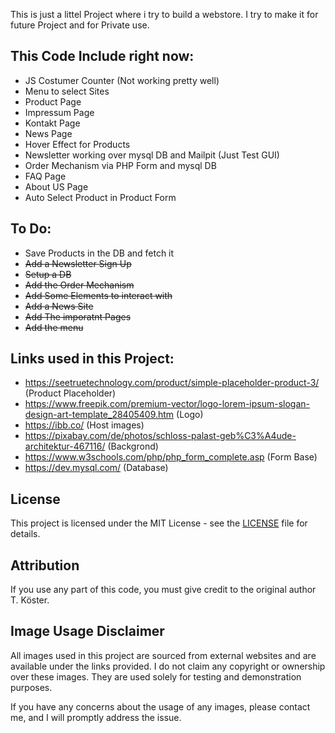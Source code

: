 This is just a littel Project where i try to build a webstore.
I try to make it for future Project and for Private use.

## This Code Include right now:
- JS Costumer Counter (Not working pretty well)
- Menu to select Sites 
- Product Page 
- Impressum Page
- Kontakt Page 
- News Page 
- Hover Effect for Products 
- Newsletter working over mysql DB and Mailpit (Just Test GUI)
- Order Mechanism via PHP Form and mysql DB
- FAQ Page 
- About US Page 
- Auto Select Product in Product Form

## To Do:
- Save Products in the DB and fetch it
- ~~Add a Newsletter Sign Up~~
- ~~Setup a DB~~
- ~~Add the Order Mechanism~~  
- ~~Add Some Elements to interact with~~
- ~~Add a News Site~~ 
- ~~Add The imporatnt Pages~~
- ~~Add the menu~~ 

## Links used in this Project:
- https://seetruetechnology.com/product/simple-placeholder-product-3/ (Product Placeholder)
- https://www.freepik.com/premium-vector/logo-lorem-ipsum-slogan-design-art-template_28405409.htm (Logo)
- https://ibb.co/ (Host images)
- https://pixabay.com/de/photos/schloss-palast-geb%C3%A4ude-architektur-467116/ (Backgrond)
- https://www.w3schools.com/php/php_form_complete.asp (Form Base)
- https://dev.mysql.com/ (Database)

## License
This project is licensed under the MIT License - see the [LICENSE](licence.md) file for details.

## Attribution
If you use any part of this code, you must give credit to the original author T. Köster.

## Image Usage Disclaimer
All images used in this project are sourced from external websites and are available under the links provided. I do not claim any copyright or ownership over these images. They are used solely for testing and demonstration purposes.

If you have any concerns about the usage of any images, please contact me, and I will promptly address the issue.